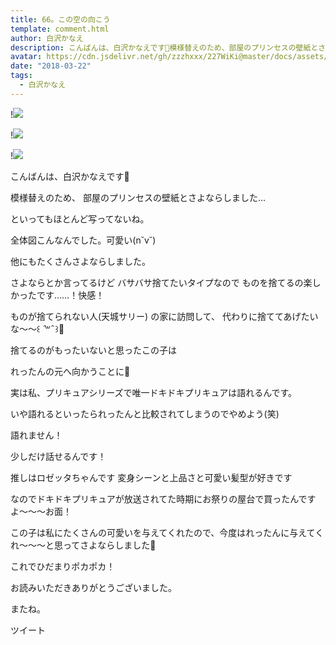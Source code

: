 ```yaml
---
title: 66。この空の向こう
template: comment.html
author: 白沢かなえ
description: こんばんは、白沢かなえです🌷模様替えのため、部屋のプリンセスの壁紙とさよならしました…といってもほとんど写ってないね。全体図こんなんで...
avatar: https://cdn.jsdelivr.net/gh/zzzhxxx/227WiKi@master/docs/assets/photo/avatar/kanae.jpg
date: "2018-03-22"
tags:
  - 白沢かなえ
---
```


!![](https://cdn.jsdelivr.net/gh/227WiKi/227WiKi-image@master/blog-image/kanae-2018-03-22_1.jpg)

!![](https://cdn.jsdelivr.net/gh/227WiKi/227WiKi-image@master/blog-image/kanae-2018-03-22_2.jpg)

!![](https://cdn.jsdelivr.net/gh/227WiKi/227WiKi-image@master/blog-image/kanae-2018-03-22_3.jpg)







こんばんは、白沢かなえです🌷













模様替えのため、
部屋のプリンセスの壁紙とさよならしました…


といってもほとんど写ってないね。









全体図こんなんでした。可愛い(n˘v˘)







他にもたくさんさよならしました。






さよならとか言ってるけど
バサバサ捨てたいタイプなので
ものを捨てるの楽しかったです……！快感！





ものが捨てられない人(天城サリー)
の家に訪問して、
代わりに捨ててあげたいな〜〜꒰   ̑꒳ ̑  ꒱🧡













捨てるのがもったいないと思ったこの子は





れったんの元へ向かうことに🧡











実は私、プリキュアシリーズで唯一ドキドキプリキュアは語れるんです。



いや語れるといったられったんと比較されてしまうのでやめよう(笑)





語れません！



少しだけ話せるんです！





推しはロゼッタちゃんです
変身シーンと上品さと可愛い髪型が好きです






なのでドキドキプリキュアが放送されてた時期にお祭りの屋台で買ったんですよ〜〜〜お面！





この子は私にたくさんの可愛いを与えてくれたので、今度はれったんに与えてくれ〜〜〜と思ってさよならしました🧡









これでひだまりポカポカ！














お読みいただきありがとうございました。


またね。


ツイート



